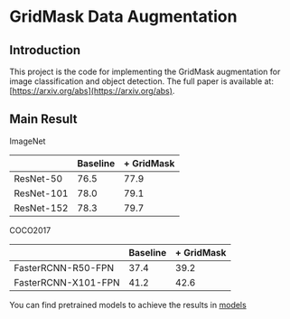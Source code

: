 # GridMask Data Augmentation

## Introduction
This project is the code for implementing the GridMask augmentation for image classification and object detection.
The full paper is available at: [https://arxiv.org/abs](https://arxiv.org/abs). 

## Main Result

ImageNet

|                | Baseline   | + GridMask   |
|----------------|------------|--------------|
| ResNet-50      | 76.5       | 77.9         |
| ResNet-101     | 78.0       | 79.1         |
| ResNet-152     | 78.3       | 79.7         |

COCO2017

|                      | Baseline   | + GridMask   |
|----------------------|------------|--------------|
| FasterRCNN-R50-FPN   | 37.4       | 39.2         |
| FasterRCNN-X101-FPN  | 41.2       | 42.6         |

You can find pretrained models to achieve the results in [models](https://drive.google.com/drive/folders/12Vs8i3OrafXV5NjzuJVCHsa5i4oF9gmu?usp=sharing)


